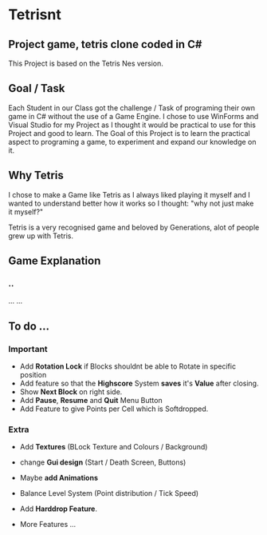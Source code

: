 # Tetrisnt
## Project game, tetris clone coded in C#
This Project is based on the Tetris Nes version.

## Goal / Task

Each Student in our Class got the challenge / Task of programing their own game in C# without the use of a Game Engine.
I chose to use WinForms and Visual Studio for my Project as I thought it would be practical to use for this Project and good to learn. The Goal of this Project is to learn the practical aspect to programing a game, to experiment and expand our knowledge on it.

## Why Tetris

I chose to make a Game like Tetris as I always liked playing it myself and I wanted to understand better how it works so I thought: "why not just make it myself?"

Tetris is a very recognised game and beloved by Generations, alot of people grew up with Tetris.

## Game Explanation
### ..
...
...

## To do ...

### Important

- Add **Rotation Lock** if Blocks shouldnt be able to Rotate in specific position
- Add feature so that the **Highscore** System **saves** it's **Value** after closing.
- Show **Next Block** on right side.
- Add **Pause**, **Resume** and **Quit** Menu Button
- Add Feature to give Points per Cell which is Softdropped.

### Extra
- Add **Textures** (BLock Texture and Colours / Background)
- change **Gui design** (Start / Death Screen, Buttons)
- Maybe **add Animations**
- Balance Level System (Point distribution / Tick Speed)
- Add **Harddrop Feature**.

- More Features ...
